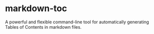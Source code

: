 # markdown-toc
A powerful and flexible command-line tool for automatically generating Tables of Contents in markdown files.
